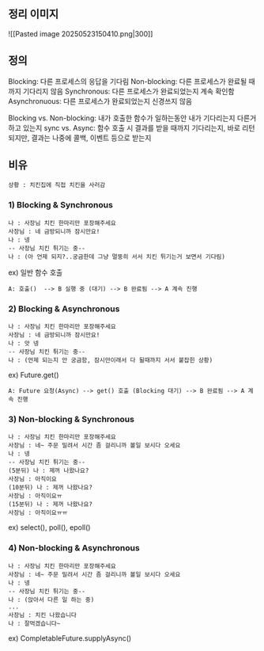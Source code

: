 ## 정리 이미지
![[Pasted image 20250523150410.png|300]]
## 정의
Blocking: 다른 프로세스의 응답을 기다림
Non-blocking: 다른 프로세스가 완료될 때까지 기다리지 않음
Synchronous: 다른 프로세스가 완료되었는지 계속 확인함
Asynchronuous: 다른 프로세스가 완료되었는지 신경쓰지 않음

Blocking vs. Non-blocking: 내가 호출한 함수가 일하는동안 내가 기다리는지 다른거 하고 있는지
sync vs. Async: 함수 호출 시 결과를 받을 때까지 기다리는지, 바로 리턴 되지만, 결과는 나중에 콜백, 이벤트 등으로 받는지

## 비유
```
상황 : 치킨집에 직접 치킨을 사러감
```
### 1) Blocking & Synchronous
```
나 : 사장님 치킨 한마리만 포장해주세요
사장님 : 네 금방되니까 잠시만요!
나 : 넹
-- 사장님 치킨 튀기는 중--
나 : (아 언제 되지?..궁금한데 그냥 멀뚱히 서서 치킨 튀기는거 보면서 기다림)
```
ex) 일반 함수 호출
```
A: 호출()  --> B 실행 중 (대기) --> B 완료됨 --> A 계속 진행
```
### 2) Blocking & Asynchronous
```
나 : 사장님 치킨 한마리만 포장해주세요
사장님 : 네 금방되니까 잠시만요!
나 : 앗 넹
-- 사장님 치킨 튀기는 중--
나 : (언제 되는지 안 궁금함, 잠시만이래서 다 될때까지 서서 붙잡힌 상황)
```
ex) Future.get()
```
A: Future 요청(Async) --> get() 호출 (Blocking 대기) --> B 완료됨 --> A 계속 진행
```
### 3) Non-blocking & Synchronous
```
나 : 사장님 치킨 한마리만 포장해주세요
사장님 : 네~ 주문 밀려서 시간 좀 걸리니까 볼일 보시다 오세요
나 : 넹
-- 사장님 치킨 튀기는 중--
(5분뒤) 나 : 제꺼 나왔나요?
사장님 : 아직이요
(10분뒤) 나 : 제꺼 나왔나요?
사장님 : 아직이요ㅠ
(15분뒤) 나 : 제꺼 나왔나요?
사장님 : 아직이요ㅠㅠ
```
ex) select(), poll(), epoll()
### 4) Non-blocking & Asynchronous
```
나 : 사장님 치킨 한마리만 포장해주세요
사장님 : 네~ 주문 밀려서 시간 좀 걸리니까 볼일 보시다 오세요
나 : 넹
-- 사장님 치킨 튀기는 중--
나 : (앉아서 다른 일 하는 중)
...
사장님 : 치킨 나왔습니다
나 : 잘먹겠습니다~
```
ex) CompletableFuture.supplyAsync()